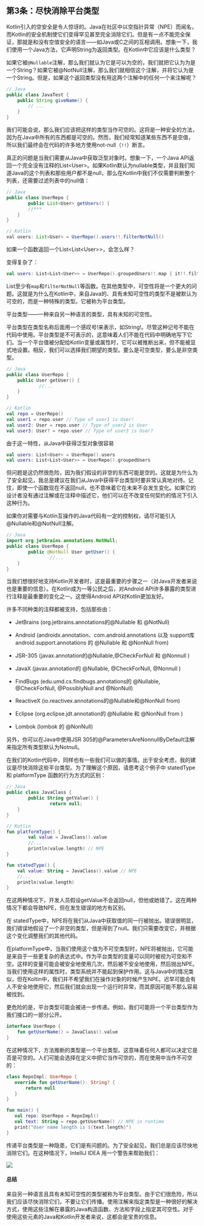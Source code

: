 ## 第3条：尽快消除平台类型

Kotlin引入的空安全是令人惊讶的。Java在社区中以空指针异常（NPE）而闻名，而Kotlin的安全机制使它们变得罕见甚至完全消除它们。但是有一点不能完全保证，那就是和没有空值安全的语言——如Java或C之间的互相调用。想象一下，我们使用一个Java方法，它声明String为返回类型。在Kotlin中它应该是什么类型？

如果它被`@Nullable`注解，那么我们就认为它是可以为空的，我们就把它认为为是一个String？如果它被@NotNull注解，那么我们就相信这个注解，并将它认为是一个String。但是，如果这个返回类型没有用这两个注解中的任何一个来注解呢？

```java
// Java 
public class JavaTest {
    public String giveName() { 
      	// ...
    }
}
```

我们可能会说，那么我们应该把这样的类型当作可空的。这将是一种安全的方法，因为在Java中所有的东西都是可空的。然而，我们经常知道某些东西不是空值，所以我们最终会在代码的许多地方使用not-null（```!!```）断言。

真正的问题是当我们需要从Java中获取泛型对象时。想象一下，一个Java API返回一个完全没有注释的List\<User>。如果Kotlin默认为nullable类型，并且我们知道Java的这个列表和那些用户都不是null，那么在Kotlin中我们不仅需要判断整个列表，还需要过滤列表中的null值：

```java
// Java 
public class UserRepo {
		public List<User> getUsers() { 
      	//*** 
    }
}

// Kotlin 
val users: List<User> = UserRepo().users!!.filterNotNull()
```

如果一个函数返回一个List\<List\<User>>，会怎么样？

变得复杂了：

```kotlin
val users: List<List<User>> = UserRepo().groupedUsers!!.map { it!!.filterNotNull() }
```

List至少有`map`和`filterNotNull`等函数。在其他类型中，可空性将是一个更大的问题。这就是为什么在Kotlin中，来自Java的、具有未知可空性的类型不是被默认为可空的，而是一种特殊的类型。它被称为平台类型。

平台类型——一种来自另一种语言的类型，具有未知的可空性。

平台类型在类型名称后面用一个感叹号!来表示，如String!。尽管这种记号不能在代码中使用。平台类型是不可表示的，这意味着人们不能在代码中明确地写下它们。当一个平台值被分配给Kotlin变量或属性时，它可以被推断出来，但不能被显式地设置。相反，我们可以选择我们期望的类型。要么是可空类型，要么是非空类型。

```kotlin
// Java 
public class UserRepo {
    public User getUser() {
    		//...
    } 
}

// Kotlin 
val repo = UserRepo() 
val user1 = repo.user // Type of user1 is User! 
val user2: User = repo.user // Type of user2 is User 
val user3: User? = repo.user // Type of user3 is User?
```

由于这一特性，从Java中获得泛型对象很容易

```kotlin
val users: List<User> = UserRepo().users 
val users: List<List<User>> = UserRepo().groupedUsers
```

但问题是这仍然很危险，因为我们假设的非空的东西可能是空的。这就是为什么为了安全起见，我总是建议在我们从Java中获得平台类型时要非常认真地对待。记住，即使一个函数现在不返回null，也不意味着它在未来不会发生变化。如果它的设计者没有通过注解或在注释中描述它，他们可以在不改变任何契约的情况下引入这种行为。

如果你对需要与Kotlin互操作的Java代码有一定的控制权，请尽可能引入@Nullable和@NotNull注解。

```java
// Java 
import org.jetbrains.annotations.NotNull; 
public class UserRepo {
		public @NotNull User getUser() {
				//...
    } 
}
```

当我们想很好地支持Kotlin开发者时，这是最重要的步骤之一（对Java开发者来说也是重要的信息）。在Kotlin成为一等公民之后，对Android API许多暴露的类型进行注释是最重要的变化之一。这使得Android API对Kotlin更加友好。

许多不同种类的注释都被支持，包括那些由：

- JetBrains (org.jetbrains.annotations的@Nullable 和 @NotNull)

- Android (androidx.annotation、com.android.annotations 以及 support库android.support.annotations  的 @Nullable 和 @NonNull from)

- JSR-305 (javax.annotation的@Nullable,@CheckForNull 和 @Nonnull )

- JavaX (javax.annotation的 @Nullable, @CheckForNull, @Nonnull )

- FindBugs (edu.umd.cs.findbugs.annotations的 @Nullable, @CheckForNull, @PossiblyNull and @NonNull)

- ReactiveX (io.reactivex.annotations的@Nullable和@NonNull from)

- Eclipse (org.eclipse.jdt.annotation的 @Nullable 和 @NonNull from )

- Lombok (lombok 的 @NonNull)

另外，你可以在Java中使用JSR 305的@ParametersAreNonnullByDefault注解来指定所有类型默认为Notnull。

在我们的Kotlin代码中，同样也有一些我们可以做的事情。出于安全考虑，我的建议是尽快消除这些平台类型。为了理解这个原因，请思考这个例子中 statedType 和 platformType 函数的行为方式的区别：

```kotlin
// Java 
public class JavaClass {
		public String getValue() {
				return null;
    } 
}

// Kotlin 
fun platformType() {
		val value = JavaClass().value
		//...
		println(value.length) // NPE 
}

fun statedType() { 
  	val value: String = JavaClass().value // NPE 
  	//...
  	println(value.length) 
}
```

在这两种情况下，开发人员假设getValue不会返回null，但他或她错了。这在两种情况下都会导致NPE，但在发生错误的地方有区别。

在 statedType中，NPE将在我们从Java中获取值的同一行被抛出。错误很明显，我们错误地假设了一个非空的类型，但是得到了null。我们只需要改变它，并根据这个变化调整我们的其他代码。

在platformType中，当我们使用这个值为不可空类型时，NPE将被抛出，它可能是来自于一些更复杂的表达式中。作为平台类型的变量可以同时被视为可空和不空。这样的变量可能会被安全地使用几次，然后被不安全地使用，然后抛出NPE。当我们使用这样的属性时，类型系统并不能起到保护作用。这与Java中的情况类似，但在Koltin中，我们并不希望我们在操作对象的时候产生NPE。迟早可能会有人不安全地使用它，然后我们就会出现一个运行时异常，而其原因可能不那么容易被找到。

更危险的是，平台类型可能会被进一步传递。例如，我们可能将一个平台类型作为我们接口的一部分公开。

```kotlin
interface UserRepo { 
    fun getUserName() = JavaClass().value 
}
```

在这种情况下，方法推断的类型是一个平台类型。这意味着任何人都可以决定它是否是可空的。人们可能会选择在定义中把它当作可空的，而在使用中当作不可空的：

```kotlin
class RepoImpl: UserRepo {
   override fun getUserName(): String? {
       return null
   }
}

fun main() {
   val repo: UserRepo = RepoImpl()
   val text: String = repo.getUserName() // NPE in runtime
   print("User name length is ${text.length}")
}
```

传递平台类型是一种隐患，它们是有问题的。为了安全起见，我们总是应该尽快地消除它们。在这种情况下，IntelliJ IDEA 用一个警告来帮助我们：

![](../../assets/chapter1/chapter1-3.png)

#### 总结

来自另一种语言且具有未知可空性的类型被称为平台类型。由于它们很危险，所以我们应该尽快消除它们，不要让它们传播。使用注解来指定类型是一种很好的解决方式，使用这些注解在暴露的Java构造函数、方法和字段上指定其可空性。对于使用这些元素的Java和Kotlin开发者来说，这都会是宝贵的信息。
